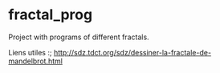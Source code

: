 # fractal_prog
Project with programs of different fractals.

Liens utiles :;
http://sdz.tdct.org/sdz/dessiner-la-fractale-de-mandelbrot.html
